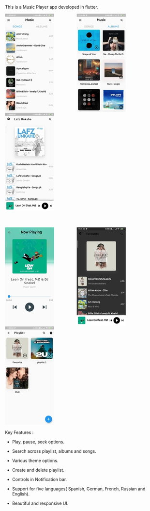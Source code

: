This is a Music Player app developed in flutter.

![screenshot](img/1.jpg) &nbsp; &nbsp; &nbsp; &nbsp; &nbsp; &nbsp; &nbsp; &nbsp; &nbsp; ![screenshot](img/2.jpg) &nbsp; &nbsp; &nbsp; &nbsp; &nbsp; &nbsp; &nbsp; &nbsp; &nbsp; ![screenshot](img/6.jpg)
<br/>
<br/>
<br/>
<br/>
![screenshot](img/3.jpg) &nbsp; &nbsp; &nbsp; &nbsp; &nbsp; &nbsp; &nbsp; &nbsp; &nbsp; ![screenshot](img/4.jpg) &nbsp; &nbsp; &nbsp; &nbsp; &nbsp; &nbsp; &nbsp; &nbsp; &nbsp; ![screenshot](img/5.jpg)

Key Features :

* Play, pause, seek options.

* Search across playlist, albums and songs.

* Various theme options.

* Create and delete playlist.

* Controls in Notification bar.

* Support for five languages( Spanish, German, French, Russian and English).

* Beautiful and responsive UI.
